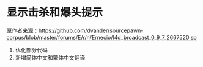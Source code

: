 # 显示击杀和爆头提示



原作者来源：https://github.com/dvander/sourcepawn-corpus/blob/master/forums/E/r/n/Ernecio/l4d_broadcast_0_9_7_2667520.sp



1. 优化部分代码
2. 新增简体中文和繁体中文翻译